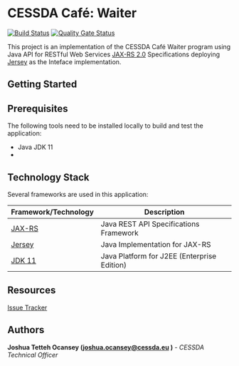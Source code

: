 # CESSDA Café: Waiter

[![Build Status](https://jenkins-dev.cessda.eu/buildStatus/icon?job=cessda.cafe.waiter%2Fmaster)](https://jenkins-dev.cessda.eu/job/cessda.cafe.waiter/job/master/)
[![Quality Gate Status](https://sonarqube.cessda.eu/api/project_badges/measure?project=eu.cessda.pasc.devops%3Apasc-generic-spring-boot-admin&metric=alert_status)](https://sonarqube-dev.cessda.eu/dashboard?id=eu.cessda.cafe%3Awaiter)



This project is an implementation of the CESSDA Café Waiter program using Java API for RESTful Web Services [JAX-RS 2.0](https://download.oracle.com/otndocs/jcp/jaxrs-2_0-fr-eval-spec/index.html) Specifications deploying [Jersey](https://eclipse-ee4j.github.io/jersey/) as the Inteface implementation.   

## Getting Started



## Prerequisites

The following tools need to be installed locally to build and test the application:

* Java JDK 11
* 


## Technology Stack

Several frameworks are used in this application:

| Framework/Technology									| Description													|
| ----------------------------------------------------- | ------------------------------------------------------------- |
| [JAX-RS](https://jax-rs.github.io/apidocs/2.0/)		| Java REST API Specifications  Framework                     	|
| [Jersey](https://eclipse-ee4j.github.io/jersey/)  	| Java Implementation for JAX-RS                    			|
| [JDK 11](https://jdk.java.net/11/)		        	| Java Platform for J2EE (Enterprise Edition)					|

## Resources

[Issue Tracker](https://bitbucket.org/cessda/cessda.cafe.waiter/issues?status=new&status=open)

## Authors

**Joshua Tetteh Ocansey (joshua.ocansey@cessda.eu )** - *CESSDA Technical Officer*